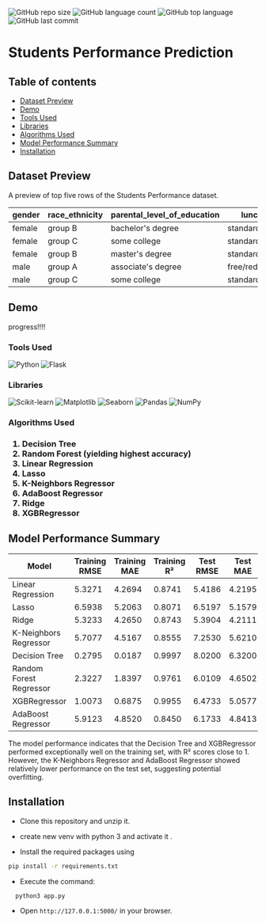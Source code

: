 ![GitHub repo size](https://img.shields.io/github/repo-size/sumit0072/Car-Price-Prediction-Project?style=for-the-badge)
![GitHub language count](https://img.shields.io/github/languages/count/sumit0072/Car-Price-Prediction-Project?style=for-the-badge)
![GitHub top language](https://img.shields.io/github/languages/top/sumit0072/Car-Price-Prediction-Project?style=for-the-badge)
![GitHub last commit](https://img.shields.io/github/last-commit/sumit0072/Car-Price-Prediction-Project?color=red&style=for-the-badge)


# Students Performance Prediction

## Table of contents
* [Dataset Preview](#dataset-preview)
* [Demo](#demo)   
* [Tools Used](#3)
* [Libraries](#4)
* [Algorithms Used](#5)
* [Model Performance Summary](#model-performance-summary)
* [Installation](#installation)


## Dataset Preview

A preview of top five rows of the Students Performance dataset.

| gender | race_ethnicity | parental_level_of_education | lunch         | test_preparation_course | math_score | reading_score | writing_score |
|--------|----------------|-----------------------------|---------------|-------------------------|------------|---------------|---------------|
| female | group B       | bachelor's degree           | standard      | none                    | 72         | 72            | 74            |
| female | group C       | some college                | standard      | completed               | 69         | 90            | 88            |
| female | group B       | master's degree             | standard      | none                    | 90         | 95            | 93            |
| male   | group A       | associate's degree          | free/reduced   | none                    | 47         | 57            | 44            |
| male   | group C       | some college                | standard      | none                    | 76         | 78            | 75            |

## Demo

progress!!!!

<h3>Tools Used </h3><a id="3"></a>

![Python](https://img.shields.io/badge/Python-3776AB?style=for-the-badge&logo=python&logoColor=white)
![Flask](https://img.shields.io/badge/Flask-000000?style=for-the-badge&logo=flask&logoColor=white)

<h3>Libraries</h3><a id="4"></a>

![Scikit-learn](https://img.shields.io/badge/scikit--learn-F7931E?style=for-the-badge&logo=scikit-learn&logoColor=white)
![Matplotlib](https://img.shields.io/badge/Matplotlib-FF7F0E?style=for-the-badge&logo=matplotlib&logoColor=white)
![Seaborn](https://img.shields.io/badge/Seaborn-30B5E3?style=for-the-badge&logo=python&logoColor=white)
![Pandas](https://img.shields.io/badge/Pandas-150458?style=for-the-badge&logo=pandas&logoColor=white)
![NumPy](https://img.shields.io/badge/NumPy-013243?style=for-the-badge&logo=numpy&logoColor=white)


<h3>Algorithms Used<h3><a id="5"></a>

1. Decision Tree
2. Random Forest (yielding highest accuracy)
3. Linear Regression
4. Lasso
5. K-Neighbors Regressor
6. AdaBoost Regressor
7. Ridge
8. XGBRegressor

## Model Performance Summary

| Model                     | Training RMSE | Training MAE | Training R² | Test RMSE | Test MAE | Test R² |
|---------------------------|----------------|---------------|--------------|-----------|----------|----------|
| Linear Regression         | 5.3271         | 4.2694       | 0.8741       | 5.4186    | 4.2195   | 0.8793   |
| Lasso                     | 6.5938         | 5.2063       | 0.8071       | 6.5197    | 5.1579   | 0.8253   |
| Ridge                     | 5.3233         | 4.2650       | 0.8743       | 5.3904    | 4.2111   | 0.8806   |
| K-Neighbors Regressor     | 5.7077         | 4.5167       | 0.8555       | 7.2530    | 5.6210   | 0.7838   |
| Decision Tree             | 0.2795         | 0.0187       | 0.9997       | 8.0200    | 6.3200   | 0.7357   |
| Random Forest Regressor   | 2.3227         | 1.8397       | 0.9761       | 6.0109    | 4.6502   | 0.8515   |
| XGBRegressor              | 1.0073         | 0.6875       | 0.9955       | 6.4733    | 5.0577   | 0.8278   |
| AdaBoost Regressor       | 5.9123         | 4.8520       | 0.8450       | 6.1733    | 4.8413   | 0.8434   |
 
The model performance indicates that the Decision Tree and XGBRegressor performed exceptionally well on the training set, with R² scores close to 1. However, the K-Neighbors Regressor and AdaBoost Regressor showed relatively lower performance on the test set, suggesting potential overfitting.


## Installation

* Clone this repository and unzip it.

* create new  venv with python 3 and activate it .

* Install the required packages using

 ``` bash
pip install -r requirements.txt
```

* Execute the command:
``` bash
  python3 app.py
```

* Open ```http://127.0.0.1:5000/``` in your browser.